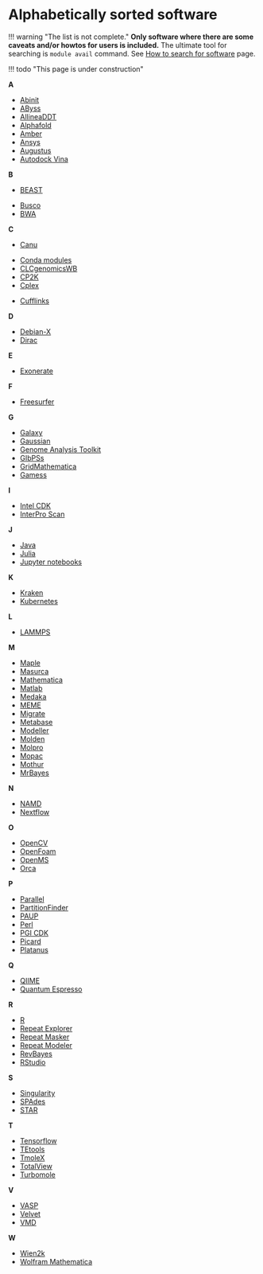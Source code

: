 # Alphabetically sorted software

!!! warning "The list is not complete." 
    **Only software where there are some caveats and/or howtos for users is included.** The ultimate tool for searching is `module avail` command. See [How to search for software](/software/search-soft/) page.

!!! todo "This page is under construction"
    

**A**

- [Abinit](/software/sw-list/abinit)
- [AByss](/software/sw-list/abyss)
- [AllineaDDT](/software/sw-list/allinea-ddt)
- [Alphafold](/software/sw-list/alphafold)
- [Amber](/software/sw-list/amber)
- [Ansys](/software/sw-list/ansys)
- [Augustus](/software/sw-list/augustus)
- [Autodock Vina](/software/sw-list/autodock-vina)

**B**

- [BEAST](/software/sw-list/beast)
<!-- - [Blast](/software/sw-list/blast) -->
- [Busco](/software/sw-list/busco)
- [BWA](/software/sw-list/bwa)

**C**

- [Canu](/software/sw-list/canu)
<!-- - [Chipster](/software/sw-list/chipster) -->
- [Conda modules](/software/sw-list/conda-modules)
- [CLCgenomicsWB](/software/sw-list/clcbio-genomics-wb)
- [CP2K](/software/sw-list/cp2k)
- [Cplex](/software/sw-list/cplex)
<!-- - [Cuda](/software/sw-list/cuda) -->
- [Cufflinks](/software/sw-list/cufflinks)

**D**

- [Debian-X](/software/sw-list/debian-x)
- [Dirac](/software/sw-list/dirac)

**E**

- [Exonerate](/software/sw-list/exonerate)

**F**

- [Freesurfer](/software/sw-list/freesurfer)

**G**

- [Galaxy](/software/services/galaxy)
- [Gaussian](/software/sw-list/gaussian)
- [Genome Analysis Toolkit](/software/sw-list/gatk)
- [GIbPSs](/software/sw-list/gibpss)
- [GridMathematica](/software/sw-list/gridmathematica)
- [Gamess](/software/sw-list/gamess)

**I**

- [Intel CDK](/software/sw-list/intel)
- [InterPro Scan](/software/sw-list/interproscan)

**J**

- [Java](/software/sw-list/java)
- [Julia](/software/sw-list/julia)
- [Jupyter notebooks](/software/services/jupyter)


**K**

- [Kraken](/software/sw-list/kraken)
- [Kubernetes](/software/services/kubernetes)

**L**

- [LAMMPS](/software/sw-list/lammps)

**M**

- [Maple](/software/sw-list/maple)
- [Masurca](/software/sw-list/masurca)
- [Mathematica](/software/sw-list/wolfram-math)
- [Matlab](/software/sw-list/matlab)
- [Medaka](/software/sw-list/medaka)
- [MEME](/software/sw-list/meme)
- [Migrate](/software/sw-list/migrate)
- [Metabase](/software/sw-list/metabase)
- [Modeller](/software/sw-list/modeller)
- [Molden](/software/sw-list/molden)
- [Molpro](/software/sw-list/molpro)
- [Mopac](/software/sw-list/mopac)
- [Mothur](/software/sw-list/mothur)
- [MrBayes](/software/sw-list/mrbayes)

**N**

- [NAMD](/software/sw-list/namd)
- [Nextflow](/software/sw-list/nextflow)

**O**

- [OpenCV](/software/sw-list/opencv)
- [OpenFoam](/software/sw-list/openfoam)
- [OpenMS](/software/sw-list/openms)
- [Orca](/software/sw-list/orca)

**P**

- [Parallel](/software/sw-list/parallel)
- [PartitionFinder](/software/sw-list/partition-finder)
- [PAUP](/software/sw-list/paup)
- [Perl](/software/sw-list/perl-modules)
- [PGI CDK](/software/sw-list/pgi-cdk)
- [Picard](/software/sw-list/picard)
- [Platanus](/software/sw-list/platanus)
<!-- Pre-selected from wiki 
- [Python](https://wiki.metacentrum.cz/wiki/Python)
- [Python modules](https://wiki.metacentrum.cz/wiki/Python_-_modules)
- [Py Torch](https://wiki.metacentrum.cz/wiki/PyTorch)
-->

**Q**

- [QIIME](/software/sw-list/qiime)
- [Quantum Espresso](/software/sw-list/quantum-espresso)


**R**

- [R](/software/sw-list/r)
- [Repeat Explorer](/software/sw-list/repeat-explorer)
- [Repeat Masker](/software/sw-list/repeat-masker)
- [Repeat Modeler](/software/sw-list/repeat-modeler)
- [RevBayes](/software/sw-list/revbayes)
- [RStudio](/software/sw-list/rstudio)
<!-- Pre-selected from wiki 
- [ReSpect](https://wiki.metacentrum.cz/wiki/ReSpect)
-->

**S**

- [Singularity](/software/sw-list/singularity)
- [SPAdes](/software/sw-list/spades)
- [STAR](/software/sw-list/star)
<!-- Pre-selected from wiki 
- [Scipy](https://wiki.metacentrum.cz/wiki/Scipy)
- [SNAPP](https://wiki.metacentrum.cz/wiki/SNAPP)
- [SOAPdenovo](https://wiki.metacentrum.cz/wiki/SOAPdenovo)
- [SRA toolkit](https://wiki.metacentrum.cz/wiki/SRA_Toolkit)
-->

**T**

- [Tensorflow](/software/sw-list/tensor-flow)
- [TEtools](/software/sw-list/tetools)
- [TmoleX](/software/sw-list/tmolex)
- [TotalView](/software/sw-list/total-view)
- [Turbomole](/software/sw-list/turbomole)
<!-- Pre-selected from wiki 
- [Theano](https://wiki.metacentrum.cz/wiki/Theano)
- [Trimmomatic](https://wiki.metacentrum.cz/wiki/Trimmomatic)
- [Trinity](https://wiki.metacentrum.cz/wiki/Trinity)
-->

**V**

- [VASP](/software/sw-list/vasp)
- [Velvet](/software/sw-list/velvet)
- [VMD](/software/sw-list/vmd)

**W**

- [Wien2k](/software/sw-list/wien2k)
- [Wolfram Mathematica](/software/sw-list/wolfram-matk)

